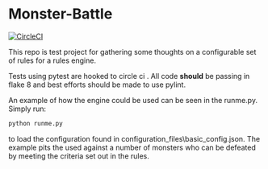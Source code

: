 # Monster-Battle

[![CircleCI](https://circleci.com/gh/m1ckr1sk/Monster-Battle.svg?style=svg)](https://circleci.com/gh/m1ckr1sk/Monster-Battle)

This repo is test project for gathering some thoughts on a configurable set of rules for a rules engine.  

Tests using pytest are hooked to circle ci .  All code **should** be passing in flake 8 and best efforts should be made to use pylint.

An example of how the engine could be used can be seen in the runme.py.  Simply run:

```bash
python runme.py
```

to load the configuration found in configuration_files\basic_config.json.  The example pits the used against a number of monsters
who can be defeated by meeting the criteria set out in the rules.
